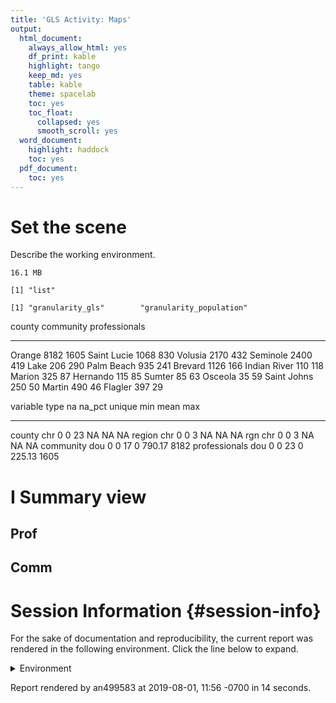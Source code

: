 ```yaml
---
title: 'GLS Activity: Maps'
output:
  html_document:
    always_allow_html: yes
    df_print: kable
    highlight: tango
    keep_md: yes
    table: kable
    theme: spacelab
    toc: yes
    toc_float:
      collapsed: yes
      smooth_scroll: yes
  word_document:
    highlight: haddock
    toc: yes
  pdf_document:
    toc: yes
---
```


<!-- These two chunks should be added in the beginning of every .Rmd that you want to source an .R script -->
<!--  The 1st mandatory chunck  -->
<!--  Set the working directory to the repository's base directory -->


<!--  The 2nd mandatory chunck  -->
<!-- Set the report-wide options, and point to the external code file. -->



# Set the scene 

Describe the working environment. 
<!-- Load 'sourced' R files.  Suppress the output when loading packages. --> 



<!-- Load the sources.  Suppress the output when loading sources. --> 



<!-- Load any Global functions and variables declared in the R file.  Suppress the output. --> 


<!-- Declare any global functions specific to a Rmd output.  Suppress the output. --> 


<!-- Load the datasets.   -->

```{.numberLines .lineAnchors .chunkout}
16.1 MB
```

```{.numberLines .lineAnchors .chunkout}
[1] "list"
```

```{.numberLines .lineAnchors .chunkout}
[1] "granularity_gls"        "granularity_population"
```

<!-- Inspect the datasets.   -->


<!-- Tweak the datasets.   -->
<div class="kable-table">

county          community   professionals
-------------  ----------  --------------
Orange               8182            1605
Saint Lucie          1068             830
Volusia              2170             432
Seminole             2400             419
Lake                  206             290
Palm Beach            935             241
Brevard              1126             166
Indian River          110             118
Marion                325              87
Hernando              115              85
Sumter                 85              63
Osceola                35              59
Saint Johns           250              50
Martin                490              46
Flagler               397              29

</div><div class="kable-table">

variable        type    na   na_pct   unique   min     mean    max
--------------  -----  ---  -------  -------  ----  -------  -----
county          chr      0        0       23    NA       NA     NA
region          chr      0        0        3    NA       NA     NA
rgn             chr      0        0        3    NA       NA     NA
community       dou      0        0       17     0   790.17   8182
professionals   dou      0        0       23     0   225.13   1605

</div>


# I Summary view


## Prof


## Comm
















Session Information {#session-info}
===========================================================================

For the sake of documentation and reproducibility, the current report was rendered in the following environment.  Click the line below to expand.

<details>
  <summary>Environment <span class="glyphicon glyphicon-plus-sign"></span></summary>

```{.numberLines .lineAnchors .chunkout}
- Session info -------------------------------------------------------------------------------------------------------
 setting  value                       
 version  R version 3.5.2 (2018-12-20)
 os       Windows 10 x64              
 system   x86_64, mingw32             
 ui       RTerm                       
 language (EN)                        
 collate  English_United States.1252  
 ctype    English_United States.1252  
 tz       America/Los_Angeles         
 date     2019-08-01                  

- Packages -----------------------------------------------------------------------------------------------------------
 package     * version date       lib source        
 abind         1.4-5   2016-07-21 [1] CRAN (R 3.5.2)
 assertthat    0.2.1   2019-03-21 [1] CRAN (R 3.5.3)
 backports     1.1.4   2019-04-10 [1] CRAN (R 3.5.3)
 bitops        1.0-6   2013-08-17 [1] CRAN (R 3.5.2)
 callr         3.2.0   2019-03-15 [1] CRAN (R 3.5.3)
 car           3.0-3   2019-05-27 [1] CRAN (R 3.5.3)
 carData       3.0-2   2018-09-30 [1] CRAN (R 3.5.2)
 cellranger    1.1.0   2016-07-27 [1] CRAN (R 3.5.3)
 cli           1.1.0   2019-03-19 [1] CRAN (R 3.5.3)
 codetools     0.2-16  2018-12-24 [1] CRAN (R 3.5.2)
 colorspace    1.4-1   2019-03-18 [1] CRAN (R 3.5.3)
 crayon        1.3.4   2017-09-16 [1] CRAN (R 3.5.3)
 curl          3.3     2019-01-10 [1] CRAN (R 3.5.3)
 data.table    1.12.2  2019-04-07 [1] CRAN (R 3.5.3)
 desc          1.2.0   2018-05-01 [1] CRAN (R 3.5.3)
 devtools      2.0.2   2019-04-08 [1] CRAN (R 3.5.3)
 digest        0.6.19  2019-05-20 [1] CRAN (R 3.5.3)
 dplyr       * 0.8.1   2019-05-14 [1] CRAN (R 3.5.3)
 DT            0.6     2019-05-09 [1] CRAN (R 3.5.3)
 evaluate      0.14    2019-05-28 [1] CRAN (R 3.5.2)
 explore       0.4.2   2019-05-22 [1] CRAN (R 3.5.3)
 forcats       0.4.0   2019-02-17 [1] CRAN (R 3.5.3)
 foreign       0.8-71  2018-07-20 [2] CRAN (R 3.5.2)
 fs            1.3.1   2019-05-06 [1] CRAN (R 3.5.3)
 ggmap       * 3.0.0   2019-02-05 [1] CRAN (R 3.5.3)
 ggplot2     * 3.1.1   2019-04-07 [1] CRAN (R 3.5.3)
 ggpubr      * 0.2     2018-11-15 [1] CRAN (R 3.5.3)
 glue          1.3.1   2019-03-12 [1] CRAN (R 3.5.3)
 gridExtra     2.3     2017-09-09 [1] CRAN (R 3.5.3)
 gtable        0.3.0   2019-03-25 [1] CRAN (R 3.5.3)
 haven         2.1.0   2019-02-19 [1] CRAN (R 3.5.3)
 highr         0.8     2019-03-20 [1] CRAN (R 3.5.3)
 hms           0.4.2   2018-03-10 [1] CRAN (R 3.5.3)
 htmltools     0.3.6   2017-04-28 [1] CRAN (R 3.5.3)
 htmlwidgets   1.3     2018-09-30 [1] CRAN (R 3.5.3)
 httpuv        1.5.1   2019-04-05 [1] CRAN (R 3.5.3)
 httr          1.4.0   2018-12-11 [1] CRAN (R 3.5.3)
 jpeg          0.1-8   2014-01-23 [1] CRAN (R 3.5.2)
 jsonlite      1.6     2018-12-07 [1] CRAN (R 3.5.3)
 knitr       * 1.23    2019-05-18 [1] CRAN (R 3.5.2)
 later         0.8.0   2019-02-11 [1] CRAN (R 3.5.3)
 lazyeval      0.2.2   2019-03-15 [1] CRAN (R 3.5.3)
 magrittr    * 1.5     2014-11-22 [1] CRAN (R 3.5.3)
 mapdata     * 2.3.0   2018-03-30 [1] CRAN (R 3.5.3)
 maps        * 3.3.0   2018-04-03 [1] CRAN (R 3.5.3)
 memoise       1.1.0   2017-04-21 [1] CRAN (R 3.5.3)
 mime          0.6     2018-10-05 [1] CRAN (R 3.5.2)
 munsell       0.5.0   2018-06-12 [1] CRAN (R 3.5.3)
 openxlsx      4.1.0.1 2019-05-28 [1] CRAN (R 3.5.3)
 pillar        1.4.1   2019-05-28 [1] CRAN (R 3.5.2)
 pkgbuild      1.0.3   2019-03-20 [1] CRAN (R 3.5.3)
 pkgconfig     2.0.2   2018-08-16 [1] CRAN (R 3.5.3)
 pkgload       1.0.2   2018-10-29 [1] CRAN (R 3.5.3)
 plotly      * 4.9.0   2019-04-10 [1] CRAN (R 3.5.3)
 plyr          1.8.4   2016-06-08 [1] CRAN (R 3.5.3)
 png           0.1-7   2013-12-03 [1] CRAN (R 3.5.2)
 prettyunits   1.0.2   2015-07-13 [1] CRAN (R 3.5.3)
 processx      3.3.1   2019-05-08 [1] CRAN (R 3.5.2)
 promises      1.0.1   2018-04-13 [1] CRAN (R 3.5.3)
 pryr          0.1.4   2018-02-18 [1] CRAN (R 3.5.3)
 ps            1.3.0   2018-12-21 [1] CRAN (R 3.5.3)
 purrr         0.3.2   2019-03-15 [1] CRAN (R 3.5.3)
 R6            2.4.0   2019-02-14 [1] CRAN (R 3.5.3)
 Rcpp          1.0.1   2019-03-17 [1] CRAN (R 3.5.3)
 readxl        1.3.1   2019-03-13 [1] CRAN (R 3.5.3)
 remotes       2.0.4   2019-04-10 [1] CRAN (R 3.5.3)
 RgoogleMaps   1.4.3   2018-11-07 [1] CRAN (R 3.5.3)
 rio           0.5.16  2018-11-26 [1] CRAN (R 3.5.3)
 rjson         0.2.20  2018-06-08 [1] CRAN (R 3.5.2)
 rlang         0.3.4   2019-04-07 [1] CRAN (R 3.5.3)
 rmarkdown     1.13    2019-05-22 [1] CRAN (R 3.5.3)
 rprojroot     1.3-2   2018-01-03 [1] CRAN (R 3.5.3)
 scales        1.0.0   2018-08-09 [1] CRAN (R 3.5.3)
 sessioninfo   1.1.1   2018-11-05 [1] CRAN (R 3.5.3)
 shiny         1.3.2   2019-04-22 [1] CRAN (R 3.5.2)
 stringi       1.4.3   2019-03-12 [1] CRAN (R 3.5.3)
 stringr       1.4.0   2019-02-10 [1] CRAN (R 3.5.3)
 tibble        2.1.3   2019-06-06 [1] CRAN (R 3.5.3)
 tidyr         0.8.3   2019-03-01 [1] CRAN (R 3.5.3)
 tidyselect    0.2.5   2018-10-11 [1] CRAN (R 3.5.3)
 usethis       1.5.0   2019-04-07 [1] CRAN (R 3.5.3)
 viridisLite   0.3.0   2018-02-01 [1] CRAN (R 3.5.3)
 withr         2.1.2   2018-03-15 [1] CRAN (R 3.5.3)
 xfun          0.7     2019-05-14 [1] CRAN (R 3.5.3)
 xtable        1.8-4   2019-04-21 [1] CRAN (R 3.5.3)
 yaml          2.2.0   2018-07-25 [1] CRAN (R 3.5.2)
 zip           2.0.2   2019-05-13 [1] CRAN (R 3.5.3)

[1] C:/Users/an499583/Documents/R/win-library/3.5
[2] C:/Program Files/R/R-3.5.2/library
```
</details>



Report rendered by an499583 at 2019-08-01, 11:56 -0700 in 14 seconds.


